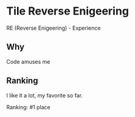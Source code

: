 # Tile Reverse Enigeering
RE (Reverse Enigeering) - Experience

## Why
Code amuses me

## Ranking
I like it a lot, my favorite so far.

Ranking: #1 place
